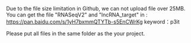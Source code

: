 Due to the file size limitation in Github, we can not upload file over 25MB.
You can get the file "RNASeqV2" and "lncRNA_target" in :
https://pan.baidu.com/s/1yH7bxmmQTYTb-s5EnCWrKg 
keyword：p3it

Please put all files in the same folder as the your project.
